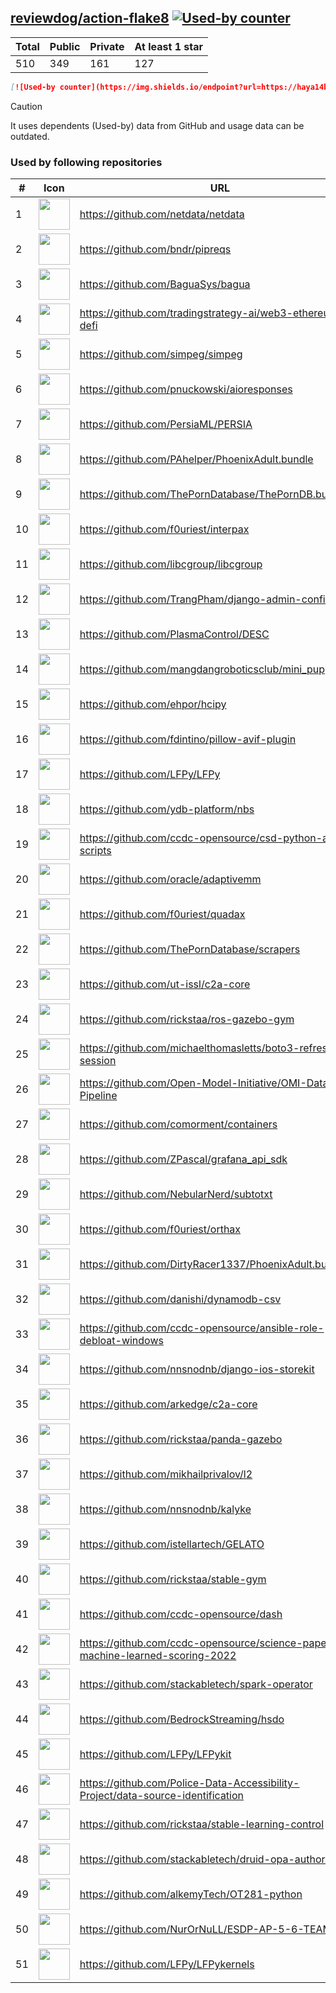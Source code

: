 





## [reviewdog/action-flake8](https://github.com/reviewdog/action-flake8) [![Used-by counter](https://img.shields.io/endpoint?url=https://haya14busa.github.io/github-used-by/data/reviewdog/action-flake8/shieldsio.json)](https://github.com/haya14busa/github-used-by/tree/main/repo/reviewdog/action-flake8)

| Total | Public | Private | At least 1 star
| ----- | ------ | ------- | ---------------
| 510 | 349 | 161 | 127 |

```md
[![Used-by counter](https://img.shields.io/endpoint?url=https://haya14busa.github.io/github-used-by/data/reviewdog/action-flake8/shieldsio.json)](https://github.com/haya14busa/github-used-by/tree/main/repo/reviewdog/action-flake8)
```

> [!CAUTION]
> It uses dependents (Used-by) data from GitHub and usage data can be outdated.

### Used by following repositories

| # | Icon | URL | Stars |
| -- | -- | -- | -- | 
|1|<img src="https://github.com/netdata.png" width=50 height=50>|https://github.com/netdata/netdata|74982|
|2|<img src="https://github.com/bndr.png" width=50 height=50>|https://github.com/bndr/pipreqs|7261|
|3|<img src="https://github.com/BaguaSys.png" width=50 height=50>|https://github.com/BaguaSys/bagua|882|
|4|<img src="https://github.com/tradingstrategy-ai.png" width=50 height=50>|https://github.com/tradingstrategy-ai/web3-ethereum-defi|698|
|5|<img src="https://github.com/simpeg.png" width=50 height=50>|https://github.com/simpeg/simpeg|572|
|6|<img src="https://github.com/pnuckowski.png" width=50 height=50>|https://github.com/pnuckowski/aioresponses|549|
|7|<img src="https://github.com/PersiaML.png" width=50 height=50>|https://github.com/PersiaML/PERSIA|408|
|8|<img src="https://github.com/PAhelper.png" width=50 height=50>|https://github.com/PAhelper/PhoenixAdult.bundle|374|
|9|<img src="https://github.com/ThePornDatabase.png" width=50 height=50>|https://github.com/ThePornDatabase/ThePornDB.bundle|210|
|10|<img src="https://github.com/f0uriest.png" width=50 height=50>|https://github.com/f0uriest/interpax|197|
|11|<img src="https://github.com/libcgroup.png" width=50 height=50>|https://github.com/libcgroup/libcgroup|166|
|12|<img src="https://github.com/TrangPham.png" width=50 height=50>|https://github.com/TrangPham/django-admin-confirm|135|
|13|<img src="https://github.com/PlasmaControl.png" width=50 height=50>|https://github.com/PlasmaControl/DESC|126|
|14|<img src="https://github.com/mangdangroboticsclub.png" width=50 height=50>|https://github.com/mangdangroboticsclub/mini_pupper_ros|113|
|15|<img src="https://github.com/ehpor.png" width=50 height=50>|https://github.com/ehpor/hcipy|113|
|16|<img src="https://github.com/fdintino.png" width=50 height=50>|https://github.com/fdintino/pillow-avif-plugin|109|
|17|<img src="https://github.com/LFPy.png" width=50 height=50>|https://github.com/LFPy/LFPy|81|
|18|<img src="https://github.com/ydb-platform.png" width=50 height=50>|https://github.com/ydb-platform/nbs|75|
|19|<img src="https://github.com/ccdc-opensource.png" width=50 height=50>|https://github.com/ccdc-opensource/csd-python-api-scripts|73|
|20|<img src="https://github.com/oracle.png" width=50 height=50>|https://github.com/oracle/adaptivemm|66|
|21|<img src="https://github.com/f0uriest.png" width=50 height=50>|https://github.com/f0uriest/quadax|66|
|22|<img src="https://github.com/ThePornDatabase.png" width=50 height=50>|https://github.com/ThePornDatabase/scrapers|64|
|23|<img src="https://github.com/ut-issl.png" width=50 height=50>|https://github.com/ut-issl/c2a-core|54|
|24|<img src="https://github.com/rickstaa.png" width=50 height=50>|https://github.com/rickstaa/ros-gazebo-gym|42|
|25|<img src="https://github.com/michaelthomasletts.png" width=50 height=50>|https://github.com/michaelthomasletts/boto3-refresh-session|40|
|26|<img src="https://github.com/Open-Model-Initiative.png" width=50 height=50>|https://github.com/Open-Model-Initiative/OMI-Data-Pipeline|35|
|27|<img src="https://github.com/comorment.png" width=50 height=50>|https://github.com/comorment/containers|29|
|28|<img src="https://github.com/ZPascal.png" width=50 height=50>|https://github.com/ZPascal/grafana_api_sdk|29|
|29|<img src="https://github.com/NebularNerd.png" width=50 height=50>|https://github.com/NebularNerd/subtotxt|23|
|30|<img src="https://github.com/f0uriest.png" width=50 height=50>|https://github.com/f0uriest/orthax|22|
|31|<img src="https://github.com/DirtyRacer1337.png" width=50 height=50>|https://github.com/DirtyRacer1337/PhoenixAdult.bundle|22|
|32|<img src="https://github.com/danishi.png" width=50 height=50>|https://github.com/danishi/dynamodb-csv|20|
|33|<img src="https://github.com/ccdc-opensource.png" width=50 height=50>|https://github.com/ccdc-opensource/ansible-role-debloat-windows|19|
|34|<img src="https://github.com/nnsnodnb.png" width=50 height=50>|https://github.com/nnsnodnb/django-ios-storekit|19|
|35|<img src="https://github.com/arkedge.png" width=50 height=50>|https://github.com/arkedge/c2a-core|18|
|36|<img src="https://github.com/rickstaa.png" width=50 height=50>|https://github.com/rickstaa/panda-gazebo|18|
|37|<img src="https://github.com/mikhailprivalov.png" width=50 height=50>|https://github.com/mikhailprivalov/l2|18|
|38|<img src="https://github.com/nnsnodnb.png" width=50 height=50>|https://github.com/nnsnodnb/kalyke|16|
|39|<img src="https://github.com/istellartech.png" width=50 height=50>|https://github.com/istellartech/GELATO|15|
|40|<img src="https://github.com/rickstaa.png" width=50 height=50>|https://github.com/rickstaa/stable-gym|12|
|41|<img src="https://github.com/ccdc-opensource.png" width=50 height=50>|https://github.com/ccdc-opensource/dash|12|
|42|<img src="https://github.com/ccdc-opensource.png" width=50 height=50>|https://github.com/ccdc-opensource/science-paper-rf-machine-learned-scoring-2022|9|
|43|<img src="https://github.com/stackabletech.png" width=50 height=50>|https://github.com/stackabletech/spark-operator|9|
|44|<img src="https://github.com/BedrockStreaming.png" width=50 height=50>|https://github.com/BedrockStreaming/hsdo|7|
|45|<img src="https://github.com/LFPy.png" width=50 height=50>|https://github.com/LFPy/LFPykit|7|
|46|<img src="https://github.com/Police-Data-Accessibility-Project.png" width=50 height=50>|https://github.com/Police-Data-Accessibility-Project/data-source-identification|6|
|47|<img src="https://github.com/rickstaa.png" width=50 height=50>|https://github.com/rickstaa/stable-learning-control|6|
|48|<img src="https://github.com/stackabletech.png" width=50 height=50>|https://github.com/stackabletech/druid-opa-authorizer|6|
|49|<img src="https://github.com/alkemyTech.png" width=50 height=50>|https://github.com/alkemyTech/OT281-python|5|
|50|<img src="https://github.com/NurOrNuLL.png" width=50 height=50>|https://github.com/NurOrNuLL/ESDP-AP-5-6-TEAM-2|5|
|51|<img src="https://github.com/LFPy.png" width=50 height=50>|https://github.com/LFPy/LFPykernels|5|
